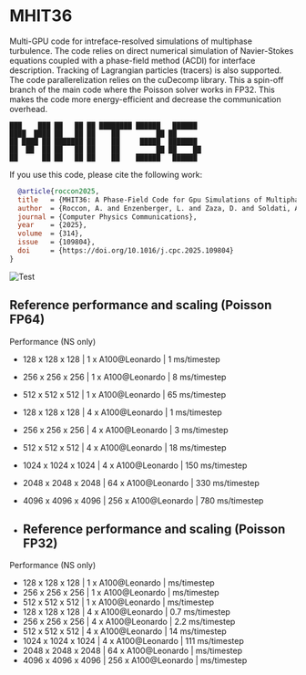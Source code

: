 # MHIT36

Multi-GPU code for intreface-resolved simulations of multiphase turbulence.
The code relies on direct numerical simulation of Navier-Stokes equations coupled with a phase-field method (ACDI) for interface description.
Tracking of Lagrangian particles (tracers) is also supported.
The code parallerelization relies on the cuDecomp library.
This a spin-off branch of the main code where the Poisson solver works in FP32.
This makes the code more energy-efficient and decrease the communication overhead.


~~~text
███    ███ ██   ██ ██ ████████ ██████   ██████       
████  ████ ██   ██ ██    ██         ██ ██              
██ ████ ██ ███████ ██    ██     █████  ███████   
██  ██  ██ ██   ██ ██    ██         ██ ██    ██     
██      ██ ██   ██ ██    ██    ██████   ██████        
~~~


If you use this code, please cite the following work: 
```bibtex
  @article{roccon2025,
  title   = {MHIT36: A Phase-Field Code for Gpu Simulations of Multiphase Homogeneous Isotropic Turbulence},
  author  = {Roccon, A. and Enzenberger, L. and Zaza, D. and Soldati, A.},
  journal = {Computer Physics Communications},
  year    = {2025},
  volume  = {314},
  issue   = {109804},
  doi     = {https://doi.org/10.1016/j.cpc.2025.109804}
}
```

![Test](val/render2.jpg)


## Reference performance and scaling (Poisson FP64)
Performance (NS only)
* 128 x 128 x 128    |   1 x A100@Leonardo  |   1 ms/timestep
* 256 x 256 x 256    |   1 x A100@Leonardo  |   8 ms/timestep
* 512 x 512 x 512    |   1 x A100@Leonardo  |  65 ms/timestep 
* 128 x 128 x 128    |   4 x A100@Leonardo  |   1 ms/timestep
* 256 x 256 x 256    |   4 x A100@Leonardo  |   3 ms/timestep
* 512 x 512 x 512    |   4 x A100@Leonardo  |  18 ms/timestep 
* 1024 x 1024 x 1024 |   4 x A100@Leonardo  | 150 ms/timestep 
* 2048 x 2048 x 2048 |  64 x A100@Leonardo  | 330 ms/timestep
* 4096 x 4096 x 4096 | 256 x A100@Leonardo  | 780 ms/timestep

* ## Reference performance and scaling (Poisson FP32)
Performance (NS only)
* 128 x 128 x 128    |   1 x A100@Leonardo  |     ms/timestep
* 256 x 256 x 256    |   1 x A100@Leonardo  |     ms/timestep
* 512 x 512 x 512    |   1 x A100@Leonardo  |     ms/timestep 
* 128 x 128 x 128    |   4 x A100@Leonardo  | 0.7 ms/timestep
* 256 x 256 x 256    |   4 x A100@Leonardo  | 2.2 ms/timestep
* 512 x 512 x 512    |   4 x A100@Leonardo  |  14 ms/timestep 
* 1024 x 1024 x 1024 |   4 x A100@Leonardo  | 111 ms/timestep 
* 2048 x 2048 x 2048 |  64 x A100@Leonardo  |     ms/timestep
* 4096 x 4096 x 4096 | 256 x A100@Leonardo  |     ms/timestep


